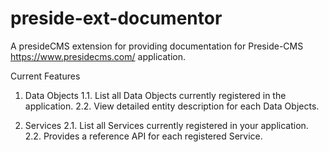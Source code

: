 # preside-ext-documentor

A presideCMS extension for providing documentation for Preside-CMS https://www.presidecms.com/ application.

Current Features 

1. Data Objects
	1.1. List all Data Objects currently registered in the application.
	2.2. View detailed entity description for each Data Objects.

2. Services
	2.1. List all Services currently registered in your application.
	2.2. Provides a reference API for each registered Service.